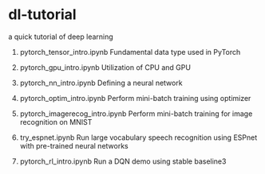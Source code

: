 # dl-tutorial

a quick tutorial of deep learning

1. pytorch_tensor_intro.ipynb
   Fundamental data type used in PyTorch

2. pytorch_gpu_intro.ipynb
   Utilization of CPU and GPU

3. pytorch_nn_intro.ipynb
   Defining a neural network

4. pytorch_optim_intro.ipynb
   Perform mini-batch training using optimizer

5. pytorch_imagerecog_intro.ipynb
   Perform mini-batch training for image recognition on MNIST

6. try_espnet.ipynb
   Run large vocabulary speech recognition using ESPnet with pre-trained neural networks
   
7. pytorch_rl_intro.ipynb
   Run a DQN demo using stable baseline3 
